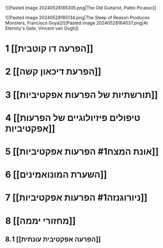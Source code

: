 ![[Pasted image 20240528185305.png|The Old Guitarist, Pablo Picasso]]

![[Pasted image 20240528185134.png|The Sleep of Reason Produces Monsters, Francisco Goya]]![[Pasted image 20240528164037.png|At Eternity's Gate, Vincent van Gogh]]

# 1	[[הפרעה דו קוטבית]]

# 2	[[הפרעת דיכאון קשה]]

# 3	[[תורשתיות של הפרעות אפקטיביות]]

# 4	[[טיפולים פיזיולוגיים של הפרעות אפקטיביות]]

# 5	[[אונת המצח#1 הפרעות אפקטיביות]]

# 6	[[השערת המונואמינים]]

# 7	[[ניורוגנזה#1 הפרעות אפקטיביות]]

# 8	[[מחזורי יממה]]

## 8.1	[[הפרעה אפקטיבית עונתית]]

